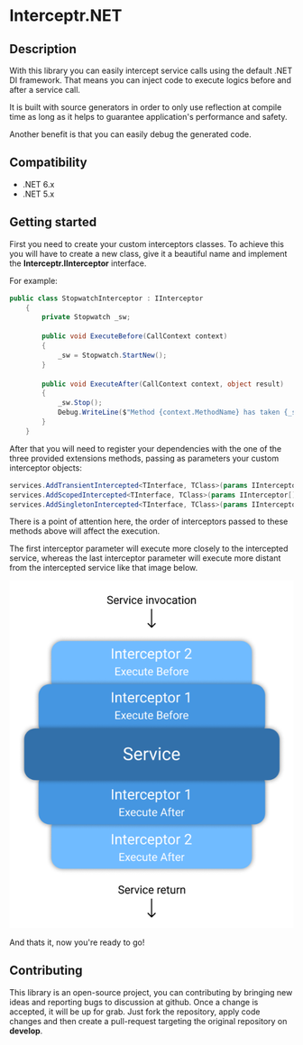 # Interceptr.NET
## Description

With this library you can easily intercept service calls using the default .NET DI framework. That means you can inject code to execute logics before and after a service call.

It is built with source generators in order to only use reflection at compile time as long as it helps to guarantee application's performance and safety.

Another benefit is that you can easily debug the generated code.

## Compatibility
* .NET 6.x
* .NET 5.x

## Getting started

First you need to create your custom interceptors classes. To achieve this you will have to create a new class, give it a beautiful name and implement the **Interceptr.IInterceptor** interface.

For example:

```cs
public class StopwatchInterceptor : IInterceptor
    {
        private Stopwatch _sw;

        public void ExecuteBefore(CallContext context)
        {
            _sw = Stopwatch.StartNew();
        }

        public void ExecuteAfter(CallContext context, object result)
        {
            _sw.Stop();
            Debug.WriteLine($"Method {context.MethodName} has taken {_sw.Elapsed.TotalMilliseconds} milliseconds to execute");
        }
    }
```

After that you will need to register your dependencies with the one of the three provided extensions methods, passing as parameters your custom interceptor objects:

```cs
services.AddTransientIntercepted<TInterface, TClass>(params IInterceptor[] interceptors);
services.AddScopedIntercepted<TInterface, TClass>(params IInterceptor[] interceptors);
services.AddSingletonIntercepted<TInterface, TClass>(params IInterceptor[] interceptors);
```

There is a point of attention here, the order of interceptors passed to these methods above will affect the execution. 

The first interceptor parameter will execute more closely to the intercepted service, whereas the last interceptor parameter will execute more distant from the intercepted service like that image below.

![image info](./assets/interceptors-pipeline.png)

And thats it, now you're ready to go!

## Contributing
This library is an open-source project, you can contributing by bringing new ideas and reporting bugs to discussion at github. Once a change is accepted, it will be up for grab. Just fork the repository, apply code changes and then create a pull-request targeting the original repository on **develop**.